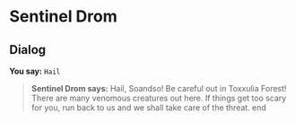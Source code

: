 # Sentinel Drom


## Dialog

**You say:** `Hail`



>**Sentinel Drom says:** Hail, Soandso! Be careful out in Toxxulia Forest! There are many venomous creatures out here. If things get too scary for you, run back to us and we shall take care of the threat.
end







